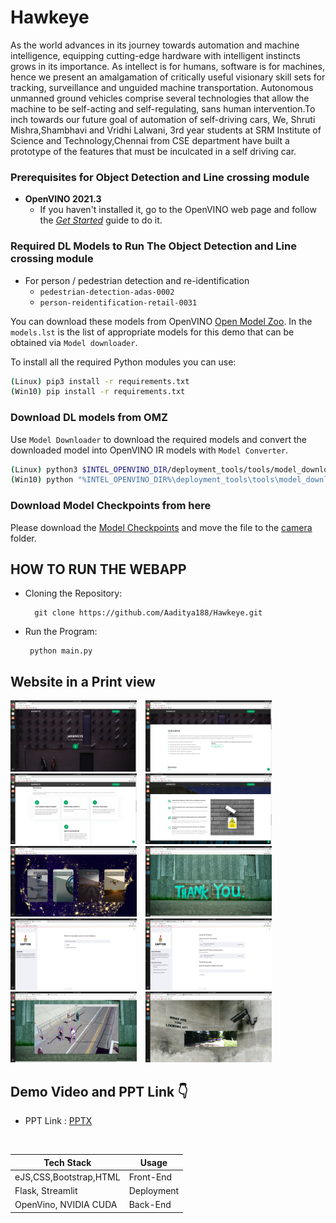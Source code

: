 # Hawkeye

As the world advances in its journey towards automation and machine intelligence, equipping cutting-edge hardware with intelligent instincts grows in its importance. As intellect is for humans, software is for machines, hence we present an amalgamation of critically useful visionary skill sets for tracking, surveillance and unguided machine transportation. Autonomous unmanned ground vehicles comprise several technologies that allow the machine to be self-acting and self-regulating, sans human intervention.To inch towards our future goal of automation of self-driving cars, We, Shruti Mishra,Shambhavi and Vridhi Lalwani, 3rd year students at SRM Institute of Science and Technology,Chennai from CSE department have built a prototype of the features that must be inculcated in a self driving car.  


### Prerequisites for Object Detection and Line crossing module
- **OpenVINO 2021.3**
  - If you haven't installed it, go to the OpenVINO web page and follow the [*Get Started*](https://software.intel.com/en-us/openvino-toolkit/documentation/get-started) guide to do it.  


### Required DL Models to Run The Object Detection and Line crossing module

 * For person / pedestrian detection and re-identification
   * `pedestrian-detection-adas-0002`
   * `person-reidentification-retail-0031`


You can download these models from OpenVINO [Open Model Zoo](https://github.com/opencv/open_model_zoo).
In the `models.lst` is the list of appropriate models for this demo that can be obtained via `Model downloader`.


To install all the required Python modules you can use:

``` sh
(Linux) pip3 install -r requirements.txt
(Win10) pip install -r requirements.txt
```


### Download DL models from OMZ
Use `Model Downloader` to download the required models and convert the downloaded model into OpenVINO IR models with `Model Converter`.  
``` sh
(Linux) python3 $INTEL_OPENVINO_DIR/deployment_tools/tools/model_downloader/downloader.py --list models.lst
(Win10) python "%INTEL_OPENVINO_DIR%\deployment_tools\tools\model_downloader\downloader.py" --list models.lst
```


### Download Model Checkpoints from here
Please download the <a href = "https://drive.google.com/file/d/1ZuUiUB6CK66lMxYHLra1pJ6Wp8MheWuH/view?usp=sharing">Model Checkpoints</a> and move the file to the <a href = "https://github.com/Aaditya188/Hawkeye/tree/main/CapTor/camera">camera</a> folder.



## HOW TO RUN THE WEBAPP
        
- Cloning the Repository: 

        git clone https://github.com/Aaditya188/Hawkeye.git
 
 - Run the Program: 

        python main.py
      
      
   
<h2 align= "left"><b>Website in a Print view</b></h2>

<p align="left">  

<img width=40% src="Screenshots/01.png"> &ensp;
<img width=40% src="Screenshots/02.png"> &ensp;
<img width=40% src="Screenshots/03.png"> &ensp;
<img width=40% src="Screenshots/04.png"> &ensp;
<img width=40% src="Screenshots/05.png"> &ensp;
<img width=40% src="Screenshots/06.png"> &ensp;
<img width=40% src="Screenshots/07.png"> &ensp;
<img width=40% src="Screenshots/08.png"> &ensp;
<img width=40% src="Screenshots/09.png"> &ensp;
<img width=40% src="Screenshots/10.png"> &ensp;


  
<h2 align= "left"><b>Demo Video and PPT Link 👇</b></h2>

- PPT Link : <a href="https://docs.google.com/presentation/d/1kEu-uqqi19PHvZb3Fvp9TrKVC0E8LwRwjhKGne28zck/edit?usp=sharing">PPTX</a>


<br/> 

| Tech Stack    |  Usage |
| ------------- | ------- |
|   eJS,CSS,Bootstrap,HTML |  Front-End |
| Flask, Streamlit     | Deployment |
| OpenVino, NVIDIA CUDA |  Back-End |
